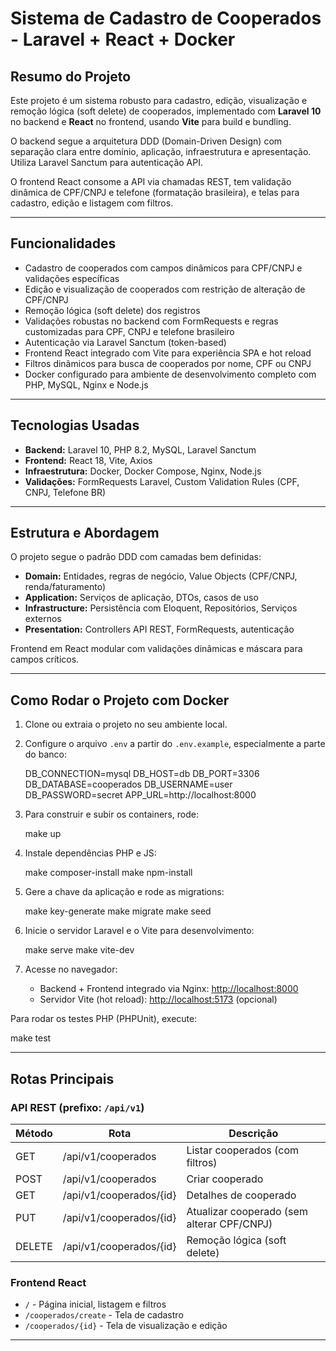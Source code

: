 # Sistema de Cadastro de Cooperados - Laravel + React + Docker

## Resumo do Projeto

Este projeto é um sistema robusto para cadastro, edição, visualização e remoção lógica (soft delete) de cooperados, implementado com **Laravel 10** no backend e **React** no frontend, usando **Vite** para build e bundling.

O backend segue a arquitetura DDD (Domain-Driven Design) com separação clara entre domínio, aplicação, infraestrutura e apresentação. Utiliza Laravel Sanctum para autenticação API.

O frontend React consome a API via chamadas REST, tem validação dinâmica de CPF/CNPJ e telefone (formatação brasileira), e telas para cadastro, edição e listagem com filtros.

- - -

## Funcionalidades

*   Cadastro de cooperados com campos dinâmicos para CPF/CNPJ e validações específicas
*   Edição e visualização de cooperados com restrição de alteração de CPF/CNPJ
*   Remoção lógica (soft delete) dos registros
*   Validações robustas no backend com FormRequests e regras customizadas para CPF, CNPJ e telefone brasileiro
*   Autenticação via Laravel Sanctum (token-based)
*   Frontend React integrado com Vite para experiência SPA e hot reload
*   Filtros dinâmicos para busca de cooperados por nome, CPF ou CNPJ
*   Docker configurado para ambiente de desenvolvimento completo com PHP, MySQL, Nginx e Node.js

- - -

## Tecnologias Usadas

*   **Backend:** Laravel 10, PHP 8.2, MySQL, Laravel Sanctum
*   **Frontend:** React 18, Vite, Axios
*   **Infraestrutura:** Docker, Docker Compose, Nginx, Node.js
*   **Validações:** FormRequests Laravel, Custom Validation Rules (CPF, CNPJ, Telefone BR)

- - -

## Estrutura e Abordagem

O projeto segue o padrão DDD com camadas bem definidas:

*   **Domain:** Entidades, regras de negócio, Value Objects (CPF/CNPJ, renda/faturamento)
*   **Application:** Serviços de aplicação, DTOs, casos de uso
*   **Infrastructure:** Persistência com Eloquent, Repositórios, Serviços externos
*   **Presentation:** Controllers API REST, FormRequests, autenticação

Frontend em React modular com validações dinâmicas e máscara para campos críticos.

- - -

## Como Rodar o Projeto com Docker

1.  Clone ou extraia o projeto no seu ambiente local.
2.  Configure o arquivo `.env` a partir do `.env.example`, especialmente a parte do banco:
    
    DB\_CONNECTION=mysql
    DB\_HOST=db
    DB\_PORT=3306
    DB\_DATABASE=cooperados
    DB\_USERNAME=user
    DB\_PASSWORD=secret
    APP\_URL=http://localhost:8000
            
    
3.  Para construir e subir os containers, rode:
    
    make up
    
4.  Instale dependências PHP e JS:
    
    make composer-install
    make npm-install
    
5.  Gere a chave da aplicação e rode as migrations:
    
    make key-generate
    make migrate
    make seed
    
6.  Inicie o servidor Laravel e o Vite para desenvolvimento:
    
    make serve
    make vite-dev
    
7.  Acesse no navegador:
    *   Backend + Frontend integrado via Nginx: [http://localhost:8000](http://localhost:8000)
    *   Servidor Vite (hot reload): [http://localhost:5173](http://localhost:5173) (opcional)

Para rodar os testes PHP (PHPUnit), execute:

make test

- - -

## Rotas Principais

### API REST (prefixo: `/api/v1`)

| Método | Rota | Descrição |
| --- | --- | --- |
| GET | /api/v1/cooperados | Listar cooperados (com filtros) |
| POST | /api/v1/cooperados | Criar cooperado |
| GET | /api/v1/cooperados/{id} | Detalhes de cooperado |
| PUT | /api/v1/cooperados/{id} | Atualizar cooperado (sem alterar CPF/CNPJ) |
| DELETE | /api/v1/cooperados/{id} | Remoção lógica (soft delete) |

### Frontend React

*   `/` - Página inicial, listagem e filtros
*   `/cooperados/create` - Tela de cadastro
*   `/cooperados/{id}` - Tela de visualização e edição

- - -